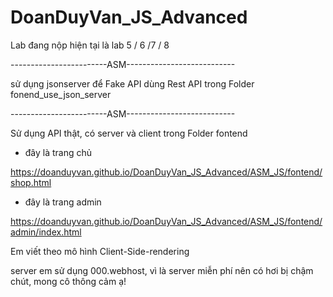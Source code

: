 # DoanDuyVan_JS_Advanced

Lab đang nộp hiện tại là lab 5 / 6 /7 / 8

------------------------ASM---------------------------

sử dụng jsonserver để Fake API dùng Rest API trong Folder fonend_use_json_server


------------------------ASM---------------------------

Sử dụng API thật, có server và client trong Folder fontend

- đây là trang chủ

https://doanduyvan.github.io/DoanDuyVan_JS_Advanced/ASM_JS/fontend/shop.html

- đây là trang admin

https://doanduyvan.github.io/DoanDuyVan_JS_Advanced/ASM_JS/fontend/admin/index.html

Em viết theo mô hình Client-Side-rendering

server em sử dụng 000.webhost, vì là server miễn phí nên có hơi bị chậm chút, mong cô thông cảm ạ!